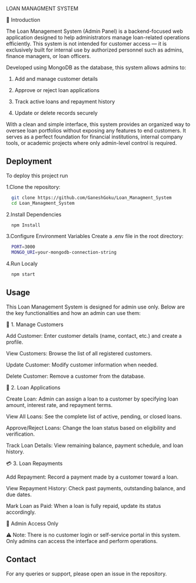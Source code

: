 LOAN MANAGMENT SYSTEM

🏦 Introduction

The Loan Management System (Admin Panel) is a backend-focused web application designed to help administrators manage loan-related operations efficiently. This system is not intended for customer access — it is exclusively built for internal use by authorized personnel such as admins, finance managers, or loan officers.

Developed using MongoDB as the database, this system allows admins to:

1) Add and manage customer details

2) Approve or reject loan applications

3) Track active loans and repayment history

4) Update or delete records securely

With a clean and simple interface, this system provides an organized way to oversee loan portfolios without exposing any features to end customers. It serves as a perfect foundation for financial institutions, internal company tools, or academic projects where only admin-level control is required.
## Deployment

To deploy this project run

1.Clone the repository:
```bash
  git clone https://github.com/GaneshGoku/Loan_Managment_System
  cd Loan_Managment_System

```
2.Install Dependencies
```bash
  npm Install

```
3.Configure Environment Variables
Create a .env file in the root directory:
```bash
  PORT=3000
  MONGO_URI=your-mongodb-connection-string
```
4.Run Localy
```bash
  npm start
```


## Usage
This Loan Management System is designed for admin use only. Below are the key functionalities and how an admin can use them:

👤 1. Manage Customers

Add Customer: Enter customer details (name, contact, etc.) and create a profile.

View Customers: Browse the list of all registered customers.

Update Customer: Modify customer information when needed.

Delete Customer: Remove a customer from the database.

💼 2. Loan Applications

Create Loan: Admin can assign a loan to a customer by specifying loan amount, interest rate, and repayment terms.

View All Loans: See the complete list of active, pending, or closed loans.

Approve/Reject Loans: Change the loan status based on eligibility and verification.

Track Loan Details: View remaining balance, payment schedule, and loan history.

💳 3. Loan Repayments

Add Repayment: Record a payment made by a customer toward a loan.

View Repayment History: Check past payments, outstanding balance, and due dates.

Mark Loan as Paid: When a loan is fully repaid, update its status accordingly.

🔐 Admin Access Only

⚠️ Note: There is no customer login or self-service portal in this system. Only admins can access the interface and perform operations.


## Contact
For any queries or support, please open an issue in the repository.
